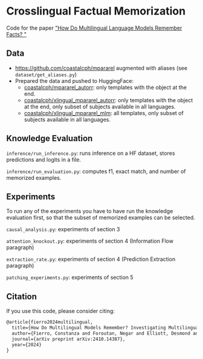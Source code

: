 # Crosslingual Factual Memorization

Code for the paper ["How Do Multilingual Language Models Remember Facts?
"](https://arxiv.org/abs/2410.14387)

## Data
- https://github.com/coastalcph/mpararel augmented with aliases (see `dataset/get_aliases.py`)
- Prepared the data and pushed to HuggingFace:
    - [coastalcph/mpararel_autorr](https://huggingface.co/datasets/coastalcph/mpararel_autorr): only templates with the object at the end.
    - [coastalcph/xlingual_mpararel_autorr](https://huggingface.co/datasets/coastalcph/xlingual_mpararel_autorr): only templates with the object at the end, only subset of subjects available in all languages.
    - [coastalcph/xlingual_mpararel_mlm](https://huggingface.co/datasets/coastalcph/xlingual_mpararel_mlm): all templates, only subset of subjects available in all languages.

## Knowledge Evaluation
`inference/run_inference.py`: runs inference on a HF dataset, stores predictions and logits in a file.

`inference/run_evaluation.py`: computes f1, exact match, and number of memorized examples.

## Experiments
To run any of the experiments you have to have run the knowledge evaluation first, so that the subset of memorized examples can be selected.

`causal_analysis.py`: experiments of section 3

`attention_knockout.py`: experiments of section 4 (Information Flow paragraph)

`extraction_rate.py`: experiments of section 4 (Prediction Extraction paragraph)

`patching_experiments.py`: experiments of section 5

## Citation
If you use this code, please consider citing:
```latex
@article{fierro2024multilingual,
  title={How Do Multilingual Models Remember? Investigating Multilingual Factual Recall Mechanisms},
  author={Fierro, Constanza and Foroutan, Negar and Elliott, Desmond and S{\o}gaard, Anders},
  journal={arXiv preprint arXiv:2410.14387},
  year={2024}
}
```
